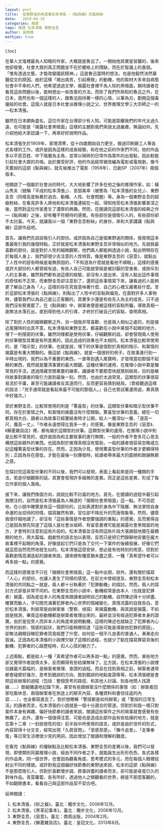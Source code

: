 ```yaml
---
layout: post
title:  從東野迷的角度看松本清張 —《點與線》的盈與缺
date:   2019-04-19
categories: 推理
tags: 推理 松本清張 東野圭吾 
author: 吳雨晴
mathjax: true
---
```


{:toc}

在華人文壇裡最為人知曉的作家，大概就是魯迅了。一開始他其實是習醫的，後來他卻發覺，社會大眾的真正問題並不在於體格上的殘缺，而在於智識上的愚弱。「惟有透過文藝，才能改變國民精神。」這是魯迅當時的想法，也是他毅然決然棄醫從文的原因。由於這樣「揭出病苦，引起療救」的動機，他的取材大多來自病態社會中不幸的人們，他希望透過文學，揭露社會裡不為人知的黑暗面，期待讀者在看見這些問題以後，能夠想出一些改善的方法。而除了我們所熟知的魯迅之外，在日本，竟然也有一個這樣的人，跟魯迅抱持著一樣的心情，以筆為刃，劃開這個毒瘤般的社會。這個人就是日本社會派推理小說之父、世界推理文學三大宗師之一的—松本清張。 <!--more-->

雖然在日本頗負盛名，這位作家在台灣卻少有人知。可能是距離我們的年代太過久遠，也可能是「揭露社會黑暗面」這樣的主題對我們來說太過嚴肅，無論如何，先介紹他給大家認識一下，再來好好說明作品。

松本清張生於1909年，家境清寒，從十四歲開始自力更生，做過印刷廠工人等各式各樣的工作。或許是因為這樣的成長經驗，和在他之前的作家們不同，他的作品多以平民百姓、中下階層為主角，並常以瑣碎的日常作為案件的出發點，因此較能引起社會大眾的共鳴。由於廣受好評，他的作品經常被改編為電影或電視劇，像今天要說的這部《點與線》，就先後推出了電影（1958年）、日劇SP（2007年）兩個版本。

他開啟了一個屬於社會派的時代，大大地影響了許多在他之後的推理作家，如：橫山秀夫（號稱「平成的松本清張」）、宮部美幸（被譽為「松本清張的女兒」）、東野圭吾（同樣高度執著於過去、動機、人性、社會問題）等。身為一個東野圭吾的超級粉絲，在看見許多人將他和松本清張連結在一起、得知他受松本清張影響甚深之後，當然對這位作家產生了濃厚的興趣。然而，在閱讀完這部松本清張的經典之作—《點與線》之後，卻有種不符期待的感覺。有些部份是很吸引人的，有些部份卻不太討喜。今天，就讓我以一個「東野圭吾粉絲」的身份，來和大家講講《點與線》這部作品吧。

首先，讓我們先談談吸引人的部份。或許因為自己是個東野迷的關係，我發現這本書最吸引我的幾個特點，正好就是松本清張和東野圭吾非常相似的地方。先說我最喜歡的部份，就是對於人性的細微觀察。他們兩人都能夠透過小說，點出明明存在於每個人身上、我們卻很少去注意的人性特質。像是東野圭吾的《惡意》，就點出了人性中的惡有時候是毫無原因的，「不知道為什麼就是看他不順眼」，這樣的感覺或許大部份的人都曾經有過，有些人自己可能就曾經是被討厭的受害者、或排斥別人的主事者。雖然我們都有過這樣的經驗，卻沒有人提出來、沒有人點出這件事情的奇怪和不正常，而東野圭吾卻注意到了，還把這些事情寫下來，讓看過的人能夠更了解自己身為「人」這樣的存在究竟意味著什麼、自己的心裡又藏著些什麼。至於這部松本清張的《點與線》，則點出了人性中的盲點與偏見。在面對許多人事物時，儘管我們以為自己是公正客觀的，其實多少還是有些先入為主的成見，只不過我們沒有察覺罷了。在《點與線》中，辦案者便是被這樣的盲點所騙，導致真相一直無法水落石出，直到得到他人的引導，才終於打破自己的盲點、查明真相。

除了對於人性的細微觀察之外，另一個我非常喜歡、也是兩人相似之處的，則是接近尾聲時的出其不意。松本清張和東野圭吾，都喜歡在小說中某個不起眼的地方，埋下一則隱密的伏筆。雖然同樣都是使用伏筆，仔細觀察的話，卻會發現兩人使用的伏筆類型其實是有所差異的，因此造成的效果也不太相同。松本清張比較常使用的，是「暗示型」的伏筆。也就是說，埋下的伏筆是個對於真相的暗示、和案情的揭露是有重大關聯的。像這部《點與線》，就是一個很好的例子。在故事進行到一半時出現的、我們以為不重要的東西，一直等到邁入尾聲時，才發現當初那個不起眼的東西，竟然就是釐清事實的最大關鍵。這種伏筆的運用，在推理小說中算是蠻常見的手法，透過隱藏至關重要的線索，讓讀者不要那麼快就猜到結局，目的是維持故事對讀者的吸引力直到最後一刻。然而，也由於太過常見，這類型的伏筆很容易流於平庸，甚至可能讓讀者反其道而行，反而更容易猜到結局。（曾經聽過這樣的說法：「兇手通常就是看起來最不可能的那個人。」自己也曾試著運用過，果真猜中好幾次。）

至於東野圭吾，比較常使用的則是「驚喜型」的伏筆。這類型伏筆和暗示型伏筆不同，存在於案情之外，和案情的揭露沒有什麼關聯。驚喜型伏筆的意義，總在一切都真相大白、讀者以為故事已經要結束時才公開，給人一層深似一層、「道高一尺，魔高一丈」、「作者永遠想得比我多一步」的感覺。像是東野圭吾的《惡意》、《解憂雜貨店》裡，都有屬於這類型的伏筆。這類型伏筆的運用，在推理小說中則是比較不常見的，或許是因為和主要故事的進行無關，一般的作者不會多花心思去構想這些額外的東西。也因為對於推理真相沒有幫助，一般的讀者很容易忽略或忘記這種驚喜型伏筆的存在。然而，正因為少見，使用驚喜型伏筆的作者才更顯得特別；正因為存在感低，才能在最後一刻爆發時，給讀者帶來最大的震撼和餘韻無窮之感。

在探討完這兩型伏筆的不同以後，我們可以發現，表面上看起來是同一種類的手法，若是仔細觀察的話，其實會發現許多細微的差異。而正是這些差異，形成了每位作家的個人風格。

接下來，讓我們換個方向，說說比較不討喜的地方。首先，在閱讀的過程中最引起我關注的，自然是松本清張最為人稱道的「揭開社會黑暗面」這一點。不可否認地，在小說中確實是有這一個部份的，比如表達對於身為中下階層、無法掌控自身命運的女招待的同情，描寫雖然有罪，官位卻不降反升的荒唐現象等。然而，儘管我很仔細地讀了，卻沒有「這些事情是作者想要強調的重點」的感覺，反而覺得自己是因為預先知道了這個人是社會派祖師、有留意書裡可能是揭露社會黑暗面的地方，才會特別注意到這些片段的。松本清張並沒有把這些片段大張旗鼓地擺在最顯眼的地方，用大篇幅、戲劇性的語言加以表現，反而只是把它們靜靜地安置在龐大故事裡不起眼的角落，好像提起它們只是為了交代一下案件的後續發展，好像它們就這麼自然而然地發生似的。松本清張這麼安排，想必是有他特別的用意，但對於喜歡劇情高潮迭起的讀者來說，讀來總有種意猶未盡之感，一種「真希望作者可以再多說一點」的感覺。

而這樣的感覺並不只在「揭開社會黑暗面」這一點中出現，除外，還有關於描寫「人心」的部份，也讓人產生了同樣的感受。在前文中曾經提及，東野圭吾和松本清張的共同點之一就是，兩人都十分執著於「犯罪動機」的探討。然而，兩人的探討方式卻是非常不同的。在東野圭吾的小說中，動機經常是由本人（也就是犯罪者）揭露，因為是從本人的角度來跟讀者說明自己的動機，自然陳述得十分詳盡、確實而動人，字句間充滿著犯罪者內心世界的情緒變化、真情流露的自我告白。至於松本清張，則經常是由辦案者（警察、偵探）來揭露動機，與其說是揭露，不如說是揣測，畢竟這些動機都是辦案者推理出來的，最終並沒有經過犯罪者本身的證實。由於是從旁人而非本人的角度來說明動機，這樣的陳述也就缺乏了犯罪者內心世界的剖析、情感的起伏，我們只能稍微知道「這些可能是導致他犯罪的原因」，卻無法親眼目睹犯罪者究竟經歷了什麼，如何從一個平凡良善的普通人，漸漸走向毀滅。正因為松本清張的小說裡欠缺了這樣的過程，也就少了點在描寫罪惡背後的動機、犯罪者的心路歷程時，扣人心弦的魅力了。

上述兩點，都是給人一種「真希望作者可以再多說一點」的感覺。然而，某些地方卻又覺得作者說得太多，反而顯得有些枯燥無味了。比方說，在松本清張的小說裡佔據最大篇幅的，是辦案者推理、查證的過程。而且在找到真相之前，辦案者通常都會碰壁好幾次，思考到錯誤的方向、跑到錯誤的地點查證等等。松本清張總是會把這些辦案的過程（包括：整個思考的路徑、和其他人討論、到各地問人找證據……）鉅細彌遺地記錄下來，甚至有些跟辦案沒什麼關係的事情（如：辦案者回家吃飯休息、兩個辦案者在旅途上的聊天內容、各種資料和書信往返的內容……），也全都寫進去了。對於想暸解「警探都是如何辦案」或「警探的日常生活」的讀者而言，松本清張的小說就是一個十分適合的管道。但對於和我一樣只對案件本身有興趣、偏好快節奏的讀者來說，閱讀這些案件之外的瑣事就會感覺有些無趣了。此外，還有一個值得注意、可能也是造成此部作品有些枯燥的地方，就是在第十二章〈一封啟發性的信〉前半段中所使用的語言。或許是由於信件的形式，內容寫得十分文言，經常出現「久疏音問」、「至感至感」、「撫今追昔」、「走筆奉復」等日常生活裡很少見的用詞，因此增加了閱讀和理解的難度。

在看完《點與線》的優缺點及比較松本清張、東野圭吾的差異以後，我們可以發現，即使類別同屬推理小說，經由不同作者之手，就能誕生出形形色色、各式各樣的作品來。同一個世界，也會因為觀看角度、思考模式的多元，而在每個人眼裡投射出不同的樣貌。或許對我這個偏好快節奏的東野迷來說，松本的這部《點與線》不是那麼吸引人，但對於喜歡慢步調、敘事詳盡的讀者而言，卻可能是尋覓已久的對味作品。青菜蘿蔔，各有所好，透過他人之眼觀看的世界，總是不那麼客觀的，不如翻開書本，看看自己與這部作品契不契合吧。



延伸閱讀：

1. 松本清張，《砂之器》。臺北：獨步文化，2006年12月。
2. 松本清張，《黑革記事本》。臺北：獨步文化，2006年12月。
3. 東野圭吾，《惡意》。臺北：商周出版，2004年2月。
4. 東野圭吾，《解憂雜貨店》。臺北：皇冠文化，2013年8月。